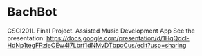# BachBot
CSCI201L Final Project. Assisted Music Development App
See the presentation: https://docs.google.com/presentation/d/1HqQdcl-HdNp1tegFRzieOEw4l7Lbrf1dNMvDTbpcCus/edit?usp=sharing
